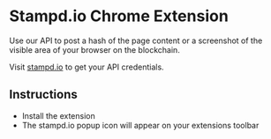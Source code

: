 # Stampd.io Chrome Extension

Use our API to post a hash of the page content or a screenshot of the visible area of your browser on the blockchain.

Visit [stampd.io](https;//stampd.io) to get your API credentials.

## Instructions

- Install the extension
- The stampd.io popup icon will appear on your extensions toolbar